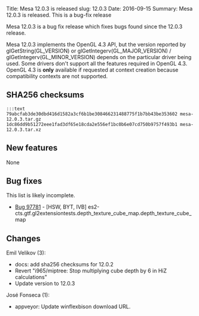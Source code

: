 Title: Mesa 12.0.3 is released
slug: 12.0.3
Date: 2016-09-15
Summary: Mesa 12.0.3 is released. This is a bug-fix release

Mesa 12.0.3 is a bug fix release which fixes bugs found since the 12.0.3 release.

Mesa 12.0.3 implements the OpenGL 4.3 API, but the version reported by
glGetString(GL_VERSION) or glGetIntegerv(GL_MAJOR_VERSION) /
glGetIntegerv(GL_MINOR_VERSION) depends on the particular driver being used.
Some drivers don't support all the features required in OpenGL 4.3.  OpenGL
4.3 is **only** available if requested at context creation
because compatibility contexts are not supported.


## SHA256 checksums

    :::text
    79abcfab3de30dbd416d1582a3cf6b1be308466231488775f1b7bb43be353602 mesa-12.0.3.tar.gz
    1dc86dd9b51272eee1fad3df65e18cda2e556ef1bc0b6e07cd750b9757f493b1 mesa-12.0.3.tar.xz


## New features

None


## Bug fixes

This list is likely incomplete.

* [Bug 97781][1] - [HSW, BYT, IVB] es2-cts.gtf.gl2extensiontests.depth_texture_cube_map.depth_texture_cube_map


## Changes

Emil Velikov (3):

* docs: add sha256 checksums for 12.0.2
* Revert "i965/miptree: Stop multiplying cube depth by 6 in HiZ calculations"
* Update version to 12.0.3


José Fonseca (1):

* appveyor: Update winflexbison download URL.


[1]: https://bugs.freedesktop.org/show_bug.cgi?id=97781